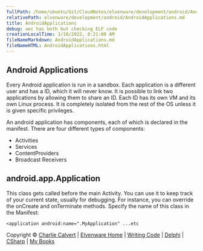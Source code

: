 ```yaml
---
fullPath: /home/ubuntu/Git/CloudNotes/elvenware/development/android/AndroidApplications.md
relativePath: elvenware/development/android/AndroidApplications.md
title: AndroidApplications
debug: aec has both but checking ELF code
creationLocalTime: 3/18/2022, 8:21:00 AM
fileNameMarkdown: AndroidApplications.md
fileNameHTML: AndroidApplications.html
---
```


<!-- toc -->
<!-- tocstop -->

Android Applications
--------------------

Every Android application is run in a sandbox. Each application is a
different user and has a ID, which it will never know. It is possible to
link two applications by allowing them to share an ID. Each ID has its
own VM and its own Linux process. It is completely isolated from the
rest of the OS unless it is given specific privileges.

An android application has components, each of which is declared in the
manifest. There are four different types of components:

-   Activities
-   Services
-   ContentProviders
-   Broadcast Receivers

android.app.Application
-----------------------

This class gets called before the main Activity. You can use it to keep
track of your current state, usually for debugging. For instance, you
can override  the onCreate and onTerminate methods. Specify the name of
this class in the Manifest:

~~~~ {.code}
<application android:name=".MyApplication" ...etc
~~~~

Copyright © [Charlie Calvert](../../index.html) | [Elvenware
Home](../../index.html) | [Writing Code](../index.html) |
[Delphi](../delphi/index.html) | [CSharp](../csharp/index.html) | [My
Books](../../books/index.html)
